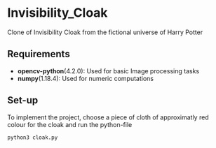 # Invisibility_Cloak
Clone of Invisibility Cloak from the fictional universe of Harry Potter

## Requirements
* **opencv-python**(4.2.0): Used for basic Image processing tasks
* **numpy**(1.18.4): Used for numeric computations

## Set-up
 To implement the project, choose a piece of cloth of approximatly red colour for the cloak and run the python-file 
 
 ` python3 cloak.py `
